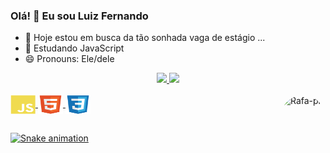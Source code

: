 ### Olá! 👋 Eu sou Luiz Fernando



- 🔭 Hoje estou em busca da tão sonhada vaga de estágio ...
- 🌱 Estudando JavaScript 
- 😄 Pronouns: Ele/dele

<div align="center">
  <a href="https://github.com/Coheendev">
  <img height="180em" src="https://github-readme-stats.vercel.app/api?username=Coheendev&show_icons=true&theme=dark&include_all_commits=true&count_private=true"/>
  <img height="180em" src="https://github-readme-stats.vercel.app/api/top-langs/?username=Coheendev&layout=compact&langs_count=7&theme=dark"/>
</div>
<div style="display: inline_block"><br>
  <img align="center" alt="Rafa-Js" height="30" width="40" src="https://raw.githubusercontent.com/devicons/devicon/master/icons/javascript/javascript-plain.svg">
  <img align="center" alt="Rafa-HTML" height="30" width="40" src="https://raw.githubusercontent.com/devicons/devicon/master/icons/html5/html5-original.svg">
  <img align="center" alt="Rafa-CSS" height="30" width="40" src="https://raw.githubusercontent.com/devicons/devicon/master/icons/css3/css3-original.svg">
  <img align="right" alt="Rafa-pic" height="150" style="border-radius:50px;" src="https://encrypted-tbn0.gstatic.com/images?q=tbn:ANd9GcTo6KAbzxrx7vDTXAIend0t_PGFm72wnHyKig&usqp=CAU">
</div>

##

 ![Snake animation](https://github.com/Coheendev/Coheendev/blob/output/github-contribution-grid-snake.svg)
